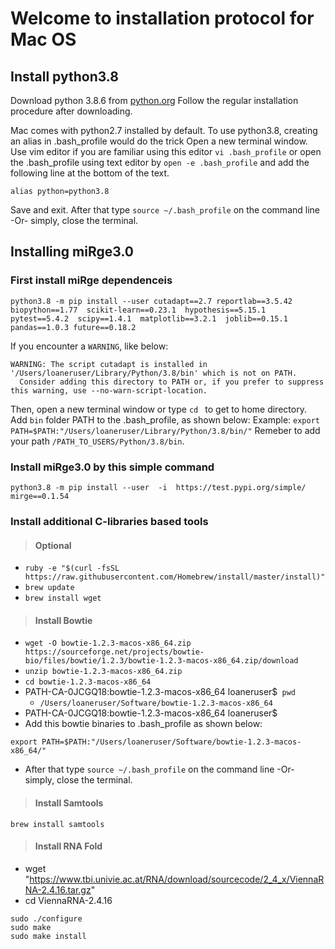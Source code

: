 # Welcome to installation protocol for Mac OS

## Install python3.8

Download python 3.8.6 from [python.org](https://www.python.org/downloads/release/python-386/)
Follow the regular installation procedure after downloading.

Mac comes with python2.7 installed by default. To use python3.8, creating an alias in .bash_profile would do the trick
Open a new terminal window. Use vim editor if you are familiar using this editor `vi .bash_profile` or open the .bash_profile using text editor by `open -e .bash_profile` and add the following line at the bottom of the text.

`alias python=python3.8`

Save and exit. After that type `source ~/.bash_profile` on the command line -Or- simply, close the terminal. 

## Installing miRge3.0

### First install miRge dependenceis 

```
python3.8 -m pip install --user cutadapt==2.7 reportlab==3.5.42 biopython==1.77  scikit-learn==0.23.1  hypothesis==5.15.1 pytest==5.4.2  scipy==1.4.1  matplotlib==3.2.1  joblib==0.15.1  pandas==1.0.3 future==0.18.2
```

If you encounter a `WARNING`, like below:
```
WARNING: The script cutadapt is installed in '/Users/loaneruser/Library/Python/3.8/bin' which is not on PATH.
  Consider adding this directory to PATH or, if you prefer to suppress this warning, use --no-warn-script-location.
```

Then, open a new terminal window or type `cd ` to get to home directory. Add `bin` folder PATH to the .bash_profile, as shown below:
Example: ``` export PATH=$PATH:"/Users/loaneruser/Library/Python/3.8/bin/" ```
Remeber to add your path `/PATH_TO_USERS/Python/3.8/bin`. 

### Install miRge3.0 by this simple command
`python3.8 -m pip install --user  -i  https://test.pypi.org/simple/  mirge==0.1.54`

### Install additional C-libraries based tools 

> #### **Optional** 
- `ruby -e "$(curl -fsSL https://raw.githubusercontent.com/Homebrew/install/master/install)"`
- `brew update`
- `brew install wget`

> #### **Install Bowtie** 

- `wget -O bowtie-1.2.3-macos-x86_64.zip  https://sourceforge.net/projects/bowtie-bio/files/bowtie/1.2.3/bowtie-1.2.3-macos-x86_64.zip/download `
- `unzip bowtie-1.2.3-macos-x86_64.zip`
- `cd bowtie-1.2.3-macos-x86_64 `
- PATH-CA-0JCGQ18:bowtie-1.2.3-macos-x86_64 loaneruser$` pwd` 
  + `/Users/loaneruser/Software/bowtie-1.2.3-macos-x86_64`
- PATH-CA-0JCGQ18:bowtie-1.2.3-macos-x86_64 loaneruser$
- Add this bowtie binaries to .bash_profile as shown below:
```
export PATH=$PATH:"/Users/loaneruser/Software/bowtie-1.2.3-macos-x86_64/"
```
- After that type `source ~/.bash_profile` on the command line -Or- simply, close the terminal. 

> #### **Install Samtools**

`brew install samtools`

> #### **Install RNA Fold**

- wget "https://www.tbi.univie.ac.at/RNA/download/sourcecode/2_4_x/ViennaRNA-2.4.16.tar.gz"
- cd ViennaRNA-2.4.16
```
sudo ./configure 
sudo make 
sudo make install
```
